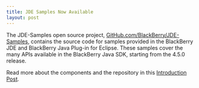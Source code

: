 ```yaml
---
title: JDE Samples Now Available
layout: post
---
```


The JDE-Samples open source project, [GitHub.com/BlackBerry/JDE-Samples](http://github.com/blackberry/JDE-Samples), contains the source code for samples provided in the BlackBerry JDE and BlackBerry Java Plug-in for Eclipse. These samples cover the many APIs available in the BlackBerry Java SDK, starting from the 4.5.0 release.

Read more about the components and the repository in this [Introduction Post](http://openbbnews.wordpress.com/2011/12/12/java-sample-repositories/).
